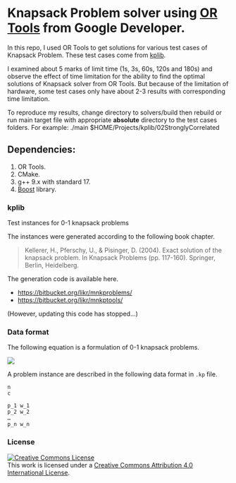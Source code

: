 # Knapsack Problem solver using [OR Tools](https://developers.google.com/optimization) from Google Developer.

In this repo, I used OR Tools to get solutions for various test cases of Knapsack Problem. These test cases come from [kplib](https://github.com/likr/kplib).

I examined about 5 marks of limit time (1s, 3s, 60s, 120s and 180s) and observe the effect of time limitation for the ability to find the optimal solutions of Knapsack solver from OR Tools. But because of the limitation of hardware, some test cases only have about 2-3 results with corresponding time limitation.

To reproduce my results, change directory to solvers/build then rebuild or run main target file with appropriate **absolute** directory to the test cases folders. For example: ./main $HOME/Projects/kplib/02StronglyCorrelated

## Dependencies:
1. OR Tools.
2. CMake.
3. g++ 9.x with standard 17.
4. [Boost](https://www.boost.org/) library.

### kplib

Test instances for 0-1 knapsack problems

The instances were generated according to the following book chapter. 

> Kellerer, H., Pferschy, U., & Pisinger, D. (2004). Exact solution of the knapsack problem. In Knapsack Problems (pp. 117-160). Springer, Berlin, Heidelberg.

The generation code is available here.

* https://bitbucket.org/likr/mnkproblems/
* https://bitbucket.org/likr/mnkptools/

(However, updating this code has stopped...)

### Data format

The following equation is a formulation of 0-1 knapsack problems.

<img src="https://latex.codecogs.com/gif.latex?%5Cbegin%7Baligned%7D%20%5Cmax%20%26%20%5Csum_%7Bi%3D1%7D%5En%20p_i%20x_i%20%5C%5C%20%5Ctext%7Bs.t.%7D%20%26%20%5Csum_%7Bi%3D1%7D%5En%20w_i%20x_i%20%5Cleq%20c%2C%20%5C%5C%20%26%20x_i%20%5Cin%20%5C%7B0%2C%201%5C%7D.%20%5Cend%7Baligned%7D" />

A problem instance are described in the following data format in `.kp` file.

```
n
c

p_1 w_1
p_2 w_2
…
p_n w_n
```


### License

<a rel="license" href="http://creativecommons.org/licenses/by/4.0/"><img alt="Creative Commons License" style="border-width:0" src="https://i.creativecommons.org/l/by/4.0/88x31.png" /></a><br />This work is licensed under a <a rel="license" href="http://creativecommons.org/licenses/by/4.0/">Creative Commons Attribution 4.0 International License</a>.
